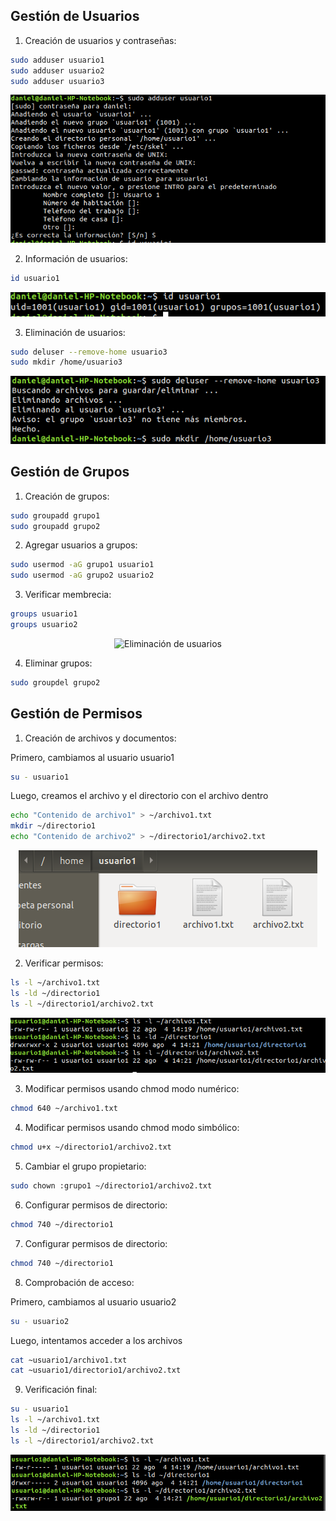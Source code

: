 ## Gestión de Usuarios

1. Creación de usuarios y contraseñas:

```bash
sudo adduser usuario1
sudo adduser usuario2
sudo adduser usuario3
```

<center><img src="images/creacion_usuario.png" alt = "creación de usuarios"></center>

2. Información de usuarios:

```bash
id usuario1
```

<center><img src="images/id_usuario.png" alt = "información de usuarios"></center>

3. Eliminación de usuarios:

```bash
sudo deluser --remove-home usuario3
sudo mkdir /home/usuario3
``` 

<center><img src="images/remover_usuario.png" alt = "Eliminación de usuarios"></center>

## Gestión de Grupos

1. Creación de grupos:

```bash
sudo groupadd grupo1
sudo groupadd grupo2
``` 

2. Agregar usuarios a grupos:

```bash
sudo usermod -aG grupo1 usuario1
sudo usermod -aG grupo2 usuario2
``` 

3. Verificar membrecia:

```bash
groups usuario1
groups usuario2
```

<center><img src="images/credenciales_grupo.png" alt = "Eliminación de usuarios"></center>

4. Eliminar grupos:

```bash
sudo groupdel grupo2
```

## Gestión de Permisos

1. Creación de archivos y documentos:

Primero, cambiamos al usuario usuario1

```bash
su - usuario1
``` 

Luego, creamos el archivo y el directorio con el archivo dentro

```bash
echo "Contenido de archivo1" > ~/archivo1.txt
mkdir ~/directorio1
echo "Contenido de archivo2" > ~/directorio1/archivo2.txt
```

<center><img src="images/creacion_archivos.png" alt = "Creación de archivos"></center>

2. Verificar permisos:

```bash
ls -l ~/archivo1.txt
ls -ld ~/directorio1
ls -l ~/directorio1/archivo2.txt
``` 

<center><img src="images/permisos.png" alt = "Permisos"></center>

3. Modificar permisos usando chmod modo numérico:

```bash
chmod 640 ~/archivo1.txt
```

4. Modificar permisos usando chmod modo simbólico:

```bash
chmod u+x ~/directorio1/archivo2.txt
```

5. Cambiar el grupo propietario:

```bash
sudo chown :grupo1 ~/directorio1/archivo2.txt
```

6. Configurar permisos de directorio:

```bash
chmod 740 ~/directorio1
```

7. Configurar permisos de directorio:

```bash
chmod 740 ~/directorio1
```

8. Comprobación de acceso:

Primero, cambiamos al usuario usuario2

```bash
su - usuario2
``` 

Luego, intentamos acceder a los archivos

```bash
cat ~usuario1/archivo1.txt
cat ~usuario1/directorio1/archivo2.txt
```

9. Verificación final:

```bash
su - usuario1
ls -l ~/archivo1.txt
ls -ld ~/directorio1
ls -l ~/directorio1/archivo2.txt
```

<center><img src="images/permisos_final.png" alt = "Verificación final"></center>
